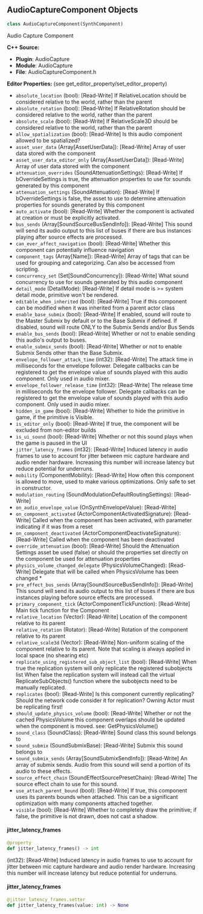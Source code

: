 ## AudioCaptureComponent Objects

```python
class AudioCaptureComponent(SynthComponent)
```

Audio Capture Component

**C++ Source:**

- **Plugin**: AudioCapture
- **Module**: AudioCapture
- **File**: AudioCaptureComponent.h

**Editor Properties:** (see get_editor_property/set_editor_property)

- ``absolute_location`` (bool):  [Read-Write] If RelativeLocation should be considered relative to the world, rather than the parent
- ``absolute_rotation`` (bool):  [Read-Write] If RelativeRotation should be considered relative to the world, rather than the parent
- ``absolute_scale`` (bool):  [Read-Write] If RelativeScale3D should be considered relative to the world, rather than the parent
- ``allow_spatialization`` (bool):  [Read-Write] Is this audio component allowed to be spatialized?
- ``asset_user_data`` (Array[AssetUserData]):  [Read-Write] Array of user data stored with the component
- ``asset_user_data_editor_only`` (Array[AssetUserData]):  [Read-Write] Array of user data stored with the component
- ``attenuation_overrides`` (SoundAttenuationSettings):  [Read-Write] If bOverrideSettings is true, the attenuation properties to use for sounds generated by this component
- ``attenuation_settings`` (SoundAttenuation):  [Read-Write] If bOverrideSettings is false, the asset to use to determine attenuation properties for sounds generated by this component
- ``auto_activate`` (bool):  [Read-Write] Whether the component is activated at creation or must be explicitly activated.
- ``bus_sends`` (Array[SoundSourceBusSendInfo]):  [Read-Write] This sound will send its audio output to this list of buses if there are bus instances playing after source effects are processed.
- ``can_ever_affect_navigation`` (bool):  [Read-Write] Whether this component can potentially influence navigation
- ``component_tags`` (Array[Name]):  [Read-Write] Array of tags that can be used for grouping and categorizing. Can also be accessed from scripting.
- ``concurrency_set`` (Set[SoundConcurrency]):  [Read-Write] What sound concurrency to use for sounds generated by this audio component
- ``detail_mode`` (DetailMode):  [Read-Write] If detail mode is >= system detail mode, primitive won't be rendered.
- ``editable_when_inherited`` (bool):  [Read-Write] True if this component can be modified when it was inherited from a parent actor class
- ``enable_base_submix`` (bool):  [Read-Write] If enabled, sound will route to the Master Submix by default or to the Base Submix if defined. If disabled, sound will route ONLY to the Submix Sends and/or Bus Sends
- ``enable_bus_sends`` (bool):  [Read-Write] Whether or not to enable sending this audio's output to buses.
- ``enable_submix_sends`` (bool):  [Read-Write] Whether or not to enable Submix Sends other than the Base Submix.
- ``envelope_follower_attack_time`` (int32):  [Read-Write] The attack time in milliseconds for the envelope follower. Delegate callbacks can be registered to get the
  envelope value of sounds played with this audio component. Only used in audio mixer.
- ``envelope_follower_release_time`` (int32):  [Read-Write] The release time in milliseconds for the envelope follower. Delegate callbacks can be registered to get the
  envelope value of sounds played with this audio component. Only used in audio mixer.
- ``hidden_in_game`` (bool):  [Read-Write] Whether to hide the primitive in game, if the primitive is Visible.
- ``is_editor_only`` (bool):  [Read-Write] If true, the component will be excluded from non-editor builds
- ``is_ui_sound`` (bool):  [Read-Write] Whether or not this sound plays when the game is paused in the UI
- ``jitter_latency_frames`` (int32):  [Read-Write] Induced latency in audio frames to use to account for jitter between mic capture hardware and audio render hardware.
     Increasing this number will increase latency but reduce potential for underruns.
- ``mobility`` (ComponentMobility):  [Read-Write] How often this component is allowed to move, used to make various optimizations. Only safe to set in constructor.
- ``modulation_routing`` (SoundModulationDefaultRoutingSettings):  [Read-Write]
- ``on_audio_envelope_value`` (OnSynthEnvelopeValue):  [Read-Write]
- ``on_component_activated`` (ActorComponentActivatedSignature):  [Read-Write] Called when the component has been activated, with parameter indicating if it was from a reset
- ``on_component_deactivated`` (ActorComponentDeactivateSignature):  [Read-Write] Called when the component has been deactivated
- ``override_attenuation`` (bool):  [Read-Write] Should the Attenuation Settings asset be used (false) or should the properties set directly on the component be used for attenuation properties
- ``physics_volume_changed_delegate`` (PhysicsVolumeChanged):  [Read-Write] Delegate that will be called when PhysicsVolume has been changed *
- ``pre_effect_bus_sends`` (Array[SoundSourceBusSendInfo]):  [Read-Write] This sound will send its audio output to this list of buses if there are bus instances playing before source effects are processed.
- ``primary_component_tick`` (ActorComponentTickFunction):  [Read-Write] Main tick function for the Component
- ``relative_location`` (Vector):  [Read-Write] Location of the component relative to its parent
- ``relative_rotation`` (Rotator):  [Read-Write] Rotation of the component relative to its parent
- ``relative_scale3d`` (Vector):  [Read-Write] Non-uniform scaling of the component relative to its parent.
  Note that scaling is always applied in local space (no shearing etc)
- ``replicate_using_registered_sub_object_list`` (bool):  [Read-Write] When true the replication system will only replicate the registered subobjects list
  When false the replication system will instead call the virtual ReplicateSubObjects() function where the subobjects need to be manually replicated.
- ``replicates`` (bool):  [Read-Write] Is this component currently replicating? Should the network code consider it for replication? Owning Actor must be replicating first!
- ``should_update_physics_volume`` (bool):  [Read-Write] Whether or not the cached PhysicsVolume this component overlaps should be updated when the component is moved.
  see: GetPhysicsVolume()
- ``sound_class`` (SoundClass):  [Read-Write] Sound class this sound belongs to
- ``sound_submix`` (SoundSubmixBase):  [Read-Write] Submix this sound belongs to
- ``sound_submix_sends`` (Array[SoundSubmixSendInfo]):  [Read-Write] An array of submix sends. Audio from this sound will send a portion of its audio to these effects.
- ``source_effect_chain`` (SoundEffectSourcePresetChain):  [Read-Write] The source effect chain to use for this sound.
- ``use_attach_parent_bound`` (bool):  [Read-Write] If true, this component uses its parents bounds when attached.
  This can be a significant optimization with many components attached together.
- ``visible`` (bool):  [Read-Write] Whether to completely draw the primitive; if false, the primitive is not drawn, does not cast a shadow.

<a id="unreal.AudioCaptureComponent.jitter_latency_frames"></a>

#### jitter_latency_frames

```python
@property
def jitter_latency_frames() -> int
```

(int32):  [Read-Write] Induced latency in audio frames to use to account for jitter between mic capture hardware and audio render hardware.
   Increasing this number will increase latency but reduce potential for underruns.

<a id="unreal.AudioCaptureComponent.jitter_latency_frames"></a>

#### jitter_latency_frames

```python
@jitter_latency_frames.setter
def jitter_latency_frames(value: int) -> None
```

<a id="unreal.ComputeKernelFactory"></a>